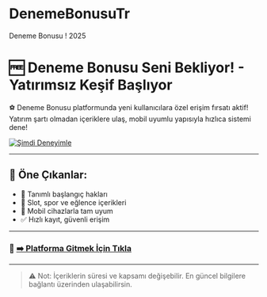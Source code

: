 # DenemeBonusuTr
Deneme Bonusu ! 2025

# 🆓 Deneme Bonusu Seni Bekliyor! - Yatırımsız Keşif Başlıyor

⚽️ Deneme Bonusu platformunda yeni kullanıcılara özel erişim fırsatı aktif!  
Yatırım şartı olmadan içeriklere ulaş, mobil uyumlu yapısıyla hızlıca sistemi dene!

[![Şimdi Deneyimle](https://github.com/user-attachments/assets/c557eabe-f721-4501-a64c-a0510b1f6bf3)](https://t.me/+yG5pKfqA0RtkMjY0)

---

## 📌 Öne Çıkanlar:
- 🎁 Tanımlı başlangıç hakları  
- 🎰 Slot, spor ve eğlence içerikleri  
- 📱 Mobil cihazlarla tam uyum  
- ✅ Hızlı kayıt, güvenli erişim

---

### 🔗 [➡️ Platforma Gitmek İçin Tıkla](https://t.me/+yG5pKfqA0RtkMjY0)

---

> ⚠️ Not: İçeriklerin süresi ve kapsamı değişebilir. En güncel bilgilere bağlantı üzerinden ulaşabilirsin.

<!-- naber -->
<meta name="description" content="deneme bonusu platformu, kullanıcılarına yatırım yapmadan içerikleri test etme fırsatı sunar. Mobil uyumlu, güvenli sistemle şimdi keşfet.">
